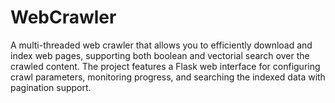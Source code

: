 # WebCrawler
A multi-threaded web crawler that allows you to efficiently download and index web pages, supporting both boolean and vectorial search over the crawled content. The project features a Flask web interface for configuring crawl parameters, monitoring progress, and searching the indexed data with pagination support.
